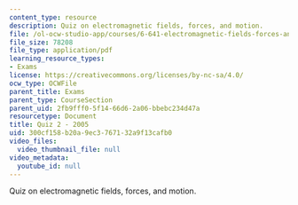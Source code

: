 ```yaml
---
content_type: resource
description: Quiz on electromagnetic fields, forces, and motion.
file: /ol-ocw-studio-app/courses/6-641-electromagnetic-fields-forces-and-motion-spring-2005/300cf158b20a9ec3767132a9f13cafb0_q2sp05.pdf
file_size: 78208
file_type: application/pdf
learning_resource_types:
- Exams
license: https://creativecommons.org/licenses/by-nc-sa/4.0/
ocw_type: OCWFile
parent_title: Exams
parent_type: CourseSection
parent_uid: 2fb9fff0-5f14-66d6-2a06-bbebc234d47a
resourcetype: Document
title: Quiz 2 - 2005
uid: 300cf158-b20a-9ec3-7671-32a9f13cafb0
video_files:
  video_thumbnail_file: null
video_metadata:
  youtube_id: null
---
```

Quiz on electromagnetic fields, forces, and motion.